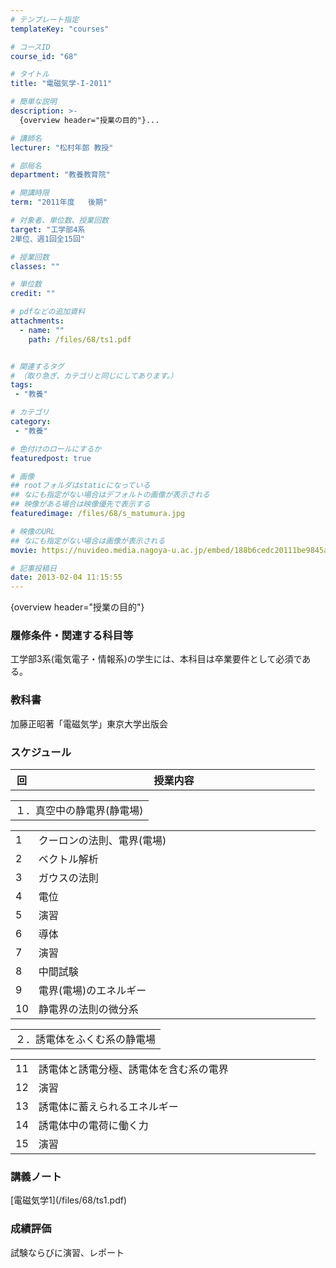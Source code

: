 ```yaml
---
# テンプレート指定
templateKey: "courses"

# コースID
course_id: "68"

# タイトル
title: "電磁気学-I-2011"

# 簡単な説明
description: >-
  {overview header="授業の目的"}...

# 講師名
lecturer: "松村年郎 教授"

# 部局名
department: "教養教育院"

# 開講時限
term: "2011年度	後期"

# 対象者、単位数、授業回数
target: "工学部4系
2単位、週1回全15回"

# 授業回数
classes: ""

# 単位数
credit: ""

# pdfなどの追加資料
attachments: 
  - name: "" 
    path: /files/68/ts1.pdf


# 関連するタグ
# （取り急ぎ、カテゴリと同じにしてあります。）
tags:
 - "教養"

# カテゴリ
category:
 - "教養"

# 色付けのロールにするか
featuredpost: true

# 画像
## rootフォルダはstaticになっている
## なにも指定がない場合はデフォルトの画像が表示される
## 映像がある場合は映像優先で表示する
featuredimage: /files/68/s_matumura.jpg

# 映像のURL
## なにも指定がない場合は画像が表示される
movie: https://nuvideo.media.nagoya-u.ac.jp/embed/188b6cedc20111be9845aa753890aea3dfb59e53

# 記事投稿日
date: 2013-02-04 11:15:55
---
```



{overview header="授業の目的"}








### 履修条件・関連する科目等

工学部3系(電気電子・情報系)の学生には、本科目は卒業要件として必須である。

### 教科書

加藤正昭著「電磁気学」東京大学出版会


<h3>スケジュール</h3>

<table class="basic" width="455">
<tr>
<th width="20" class="center">回</th>
<th width="435" class="center">授業内容</th>
</tr>
</table>

<table class="basic" width="455">
<tr>
<td>１．真空中の静電界(静電場)</td>
</tr>
</table>

<table class="basic" width="455">
<tr>
<td width="20" class="center">1</td>
<td width="435">
<div>クーロンの法則、電界(電場)</div></td>
</tr>
<tr>
<td class="center">2</td>
<td>
<div>ベクトル解析</div>
</td>
</tr>
<tr>
<td class="center">3</td>
<td>
<div>ガウスの法則</div>
</td>
</tr>
<tr>
<td class="center">4</td>
<td>
<div>電位</div>
</td>
</tr>
<tr>
<td class="center">5</td>
<td>
<div>演習</div>
</td>
</tr>
<tr>
<td class="center">6</td>
<td>
<div>導体</div>
</td>
</tr>
<tr>
<td class="center">7</td>
<td>
<div>演習</div>
</td>
</tr>
<tr>
<td class="center">8</td>
<td>
<div>中間試験</div>
</td>
</tr>
<tr>
<td class="center">9</td>
<td>
<div>電界(電場)のエネルギー</div>
</td>
</tr>
<tr>
<td class="center">10</td>
<td>
<div>静電界の法則の微分系</div>
</td>
</tr>
</table>

<table class="basic" width="455">
<tr>
<td>２．誘電体をふくむ系の静電場</td>
</tr>
</table>

<table class="basic" width="455">
<tr>
<td width="20" class="center">11</td>
<td width="435">
<div>誘電体と誘電分極、誘電体を含む系の電界</div></td>
</tr>
<tr>
<td class="center">12</td>
<td>
<div>演習</div>
</td>
</tr>
<tr>
<td class="center">13</td>
<td>
<div>誘電体に蓄えられるエネルギー</div>
</td>
</tr>
<tr>
<td class="center">14</td>
<td>
<div>誘電体中の電荷に働く力</div>
</td>
</tr>
<tr>
<td class="center">15</td>
<td>
<div>演習</div>
</td>
</tr>
</table>


<h3>講義ノート</h3>
[電磁気学1](/files/68/ts1.pdf) 







<h3>成績評価</h3>

<p>
試験ならびに演習、レポート
</p>


